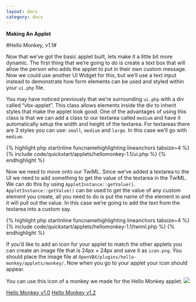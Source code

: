 ```yaml
---
layout: docs
category: docs
---
```


**Making An Applet**

#Hello Monkey, v1.1#

Now that we&rsquo;ve got the basic applet built, lets make it a little bit more dynamic. The first thing that we&rsquo;re going to do is create a text box that will allow the person who adds the applet to put in their own custom message. Now we could use another UI Widget for this, but we&rsquo;ll use a text input instead to demonstrate how form elements can be used and styled within your `ui.php` file.

You may have noticed previously that we&rsquo;re surrounding `ui.php` with a div called &ldquo;vbx-applet&rdquo;. This class allows elements inside the div to inherit styles that make the applet look good. One of the advantages of using this class is that we can add a class to our textarea called `medium` and have it automatically setup the width and height of the textarea. For textareas there are 3 styles you can use: `small`, `medium` and `large`. In this case we&rsquo;ll go with `medium`.

{% highlight php startinline funcnamehighlighting  lineanchors tabsize=4 %}
{% include code/quickstart/applets/hellomonkey-1.1/ui.php %}
{% endhighlight %}

Now we need to move onto our TwiML. Since we&rsquo;ve added a textarea to the UI we need to add something to get the value of the textarea in the TwiML. We can do this by using `AppletInstance::getValue()`. `AppletInstance::getValue()` can be used to get the value of any custom element you create, all you need to do is put the name of the element in and it will pull out the value. In this case we&rsquo;re going to add the text from the textarea into a custom say.

{% highlight php startinline funcnamehighlighting  lineanchors tabsize=4 %}
{% include code/quickstart/applets/hellomonkey-1.1/twiml.php %}
{% endhighlight %}

If you&rsquo;d like to add an icon for your applet to match the other applets you can create an image file that is 24px &times; 24px and save it as `icon.png`. You should place the image file at `OpenVBX/plugins/hello-monkey/applets/monkey/`. Now when you go to your applet your icon should appear.

You can use this icon of a monkey we made for the Hello Monkey applet. <img src="{{ site.baseurl }}/images/monkey-icon.png" />
		

<a href="../applets-1/" class="prev-page"><span></span> Hello Monkey v1.0</a>
<a href="../applets-3/" class="next-page"><span></span> Hello Monkey v1.2</a>
<br class="clear" />

